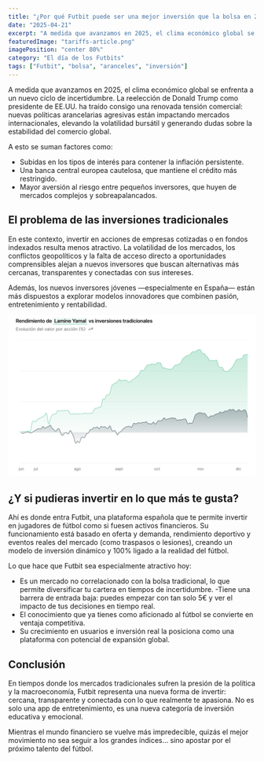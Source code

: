 ```yaml
---
title: "¿Por qué Futbit puede ser una mejor inversión que la bolsa en 2025"
date: "2025-04-21"
excerpt: "A medida que avanzamos en 2025, el clima económico global se enfrenta a un nuevo ciclo de incertidumbre."
featuredImage: "tariffs-article.png"
imagePosition: "center 80%"
category: "El día de los Futbits"
tags: ["Futbit", "bolsa", "aranceles", "inversión"]
---
```


A medida que avanzamos en 2025, el clima económico global se enfrenta a un nuevo ciclo de incertidumbre. La reelección de Donald Trump como presidente de EE.UU. ha traído consigo una renovada tensión comercial: nuevas políticas arancelarias agresivas están impactando mercados internacionales, elevando la volatilidad bursátil y generando dudas sobre la estabilidad del comercio global.

A esto se suman factores como:

- Subidas en los tipos de interés para contener la inflación persistente.
- Una banca central europea cautelosa, que mantiene el crédito más restringido.
- Mayor aversión al riesgo entre pequeños inversores, que huyen de mercados complejos y sobreapalancados.

## El problema de las inversiones tradicionales

<div class="md:flex gap-8">

En este contexto, invertir en acciones de empresas cotizadas o en fondos indexados resulta menos atractivo. La volatilidad de los mercados, los conflictos geopolíticos y la falta de acceso directo a oportunidades comprensibles alejan a nuevos inversores que buscan alternativas más cercanas, transparentes y conectadas con sus intereses.

Además, los nuevos inversores jóvenes —especialmente en España— están más dispuestos a explorar modelos innovadores que combinen pasión, entretenimiento y rentabilidad.

</div>

<img
  className="w-full rounded-lg"
  src="/images/lamine-growth.png"
/>

## ¿Y si pudieras invertir en lo que más te gusta?

<div class="md:flex gap-8">
Ahí es donde entra Futbit, una plataforma española que te permite invertir en jugadores de fútbol como si fuesen activos financieros. Su funcionamiento está basado en oferta y demanda, rendimiento deportivo y eventos reales del mercado (como traspasos o lesiones), creando un modelo de inversión dinámico y 100% ligado a la realidad del fútbol.

Lo que hace que Futbit sea especialmente atractivo hoy:

- Es un mercado no correlacionado con la bolsa tradicional, lo que permite diversificar tu cartera en tiempos de incertidumbre.
  -Tiene una barrera de entrada baja: puedes empezar con tan solo 5€ y ver el impacto de tus decisiones en tiempo real.
- El conocimiento que ya tienes como aficionado al fútbol se convierte en ventaja competitiva.
- Su crecimiento en usuarios e inversión real la posiciona como una plataforma con potencial de expansión global.

</div>

## Conclusión

En tiempos donde los mercados tradicionales sufren la presión de la política y la macroeconomía, Futbit representa una nueva forma de invertir: cercana, transparente y conectada con lo que realmente te apasiona. No es solo una app de entretenimiento, es una nueva categoría de inversión educativa y emocional.

Mientras el mundo financiero se vuelve más impredecible, quizás el mejor movimiento no sea seguir a los grandes índices… sino apostar por el próximo talento del fútbol.
